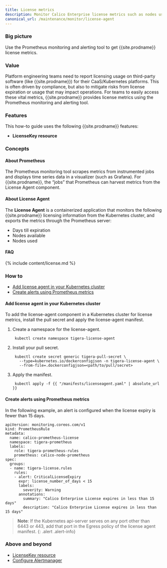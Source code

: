 ```yaml
---
title: License metrics
description: Monitor Calico Enterprise license metrics such as nodes used, nodes available, and days until license expires.
canonical_url: /maintenance/monitor/license-agent
---
```


### Big picture

Use the Prometheus monitoring and alerting tool to get {{site.prodname}} license metrics.

### Value

Platform engineering teams need to report licensing usage on third-party software (like {{site.prodname}}) for their CaaS/Kubernetes platforms. This is often driven by compliance, but also to mitigate risks from license expiration or usage that may impact operations. For teams to easily access these vital metrics, {{site.prodname}} provides license metrics using the Prometheus monitoring and alerting tool.

### Features

This how-to guide uses the following {{site.prodname}} features:

- **LicenseKey resource**

### Concepts

#### About Prometheus

The Prometheus monitoring tool scrapes metrics from instrumented jobs and displays time series data in a visualizer (such as Grafana). For {{site.prodname}}, the “jobs” that Prometheus can harvest metrics from the License Agent component. 


#### About License Agent

The **License Agent** is a containerized application that monitors the following {{site.prodname}} licensing information from the Kubernetes cluster, and exports the metrics through the Prometheus server:

- Days till expiration
- Nodes available
- Nodes used

#### FAQ

{% include content/license.md %}

### How to

- [Add license agent in your Kubernetes cluster](#add-license-agent-in-your-Kubernetes-cluster)
- [Create alerts using Prometheus metrics](#create-alerts-using-prometheus-metrics)

#### Add license agent in your Kubernetes cluster

To add the license-agent component in a Kubernetes cluster for license metrics, install the pull secret and apply the license-agent manifest. 

1. Create a namespace for the license-agent.
   ```
    kubectl create namespace tigera-license-agent
   ```
1. Install your pull secret.
   ```
    kubectl create secret generic tigera-pull-secret \
      --type=kubernetes.io/dockerconfigjson -n tigera-license-agent \
      --from-file=.dockerconfigjson=<path/to/pull/secret>
   ```
1. Apply the manifest.
   ```
    kubectl apply -f {{ "/manifests/licenseagent.yaml" | absolute_url }}
   ```

#### Create alerts using Prometheus metrics

In the following example, an alert is configured when the license expiry is fewer than 15 days.

```
apiVersion: monitoring.coreos.com/v1
kind: PrometheusRule
metadata:
  name: calico-prometheus-license
  namespace: tigera-prometheus
  labels:
    role: tigera-prometheus-rules
    prometheus: calico-node-prometheus
spec:
  groups:
  - name: tigera-license.rules
    rules:
    - alert: CriticalLicenseExpiry
      expr: license_number_of_days < 15
      labels:
        severity: Warning
      annotations:
        summary: "Calico Enterprise License expires in less than 15 days"
        description: "Calico Enterprise License expires in less than 15 days"
```

>**Note**: If the Kubernetes api-server serves on any port other than 6443 or 443, add that port in the Egress policy of the license agent manifest. 
{: .alert .alert-info}

### Above and beyond

- [LicenseKey resource]({{site.baseurl}}/reference/resources/licensekey)
- [Configure Alertmanager]({{site.baseurl}}/maintenance/monitor/alertmanager)
